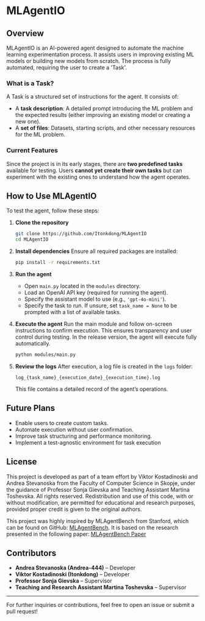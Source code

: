 # MLAgentIO

## Overview
MLAgentIO is an AI-powered agent designed to automate the machine learning experimentation process. It assists users in improving existing ML models or building new models from scratch. The process is fully automated, requiring the user to create a 'Task'.

### What is a Task?
A Task is a structured set of instructions for the agent. It consists of:
- A **task description**: A detailed prompt introducing the ML problem and the expected results (either improving an existing model or creating a new one).
- A **set of files**: Datasets, starting scripts, and other necessary resources for the ML problem.

### Current Features
Since the project is in its early stages, there are **two predefined tasks** available for testing. Users **cannot yet create their own tasks** but can experiment with the existing ones to understand how the agent operates.

## How to Use MLAgentIO
To test the agent, follow these steps:

1. **Clone the repository**
   ```sh
   git clone https://github.com/Itonkdong/MLAgentIO
   cd MLAgentIO
   ```

2. **Install dependencies**
   Ensure all required packages are installed:
   ```sh
   pip install -r requirements.txt
   ```

3. **Run the agent**
   - Open `main.py` located in the `modules` directory.
   - Load an OpenAI API key (required for running the agent).
   - Specify the assistant model to use (e.g., `'gpt-4o-mini'`).
   - Specify the task to run. If unsure, set `task_name = None` to be prompted with a list of available tasks.
   
4. **Execute the agent**
   Run the main module and follow on-screen instructions to confirm execution. This ensures transparency and user control during testing. In the release version, the agent will execute fully automatically.
   ```sh
   python modules/main.py
   ```

5. **Review the logs**
   After execution, a log file is created in the `logs` folder:
   ```
   log_{task_name}_{execution_date}_{execution_time}.log
   ```
   This file contains a detailed record of the agent’s operations.

## Future Plans
- Enable users to create custom tasks.
- Automate execution without user confirmation.
- Improve task structuring and performance monitoring.
- Implement a test-agnostic environment for task execution 

## License
This project is developed as part of a team effort by Viktor Kostadinoski and Andrea Stevanoska from the Faculty of Computer Science in Skopje, under the guidance of Professor Sonja Gievska and Teaching Assistant Martina Toshevska. All rights reserved. Redistribution and use of this code, with or without modification, are permitted for educational and research purposes, provided proper credit is given to the original authors.

This project was highly inspired by MLAgentBench from Stanford, which can be found on GitHub: [MLAgentBench](https://github.com/snap-stanford/MLAgentBench). It is based on the research presented in the following paper: [MLAgentBench Paper](https://arxiv.org/abs/2310.03302)

## Contributors
- **Andrea Stevanoska (Andrea-444)** – Developer
- **Viktor Kostadinoski (Itonkdong)** – Developer
- **Professor Sonja Gievska** – Supervisor
- **Teaching and Research Assistant Martina Toshevska** – Supervisor

---
For further inquiries or contributions, feel free to open an issue or submit a pull request!

